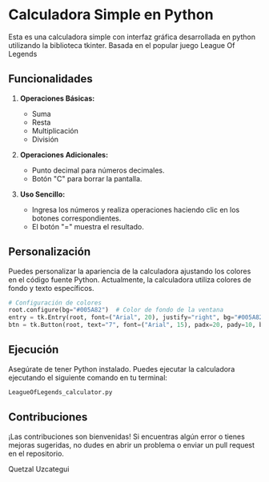 # Calculadora Simple en Python

Esta es una calculadora simple con interfaz gráfica desarrollada en python utilizando la biblioteca tkinter.
Basada en el popular juego League Of Legends

## Funcionalidades

1. **Operaciones Básicas:**
   - Suma
   - Resta
   - Multiplicación
   - División

2. **Operaciones Adicionales:**
   - Punto decimal para números decimales.
   - Botón "C" para borrar la pantalla.

3. **Uso Sencillo:**
   - Ingresa los números y realiza operaciones haciendo clic en los botones correspondientes.
   - El botón "=" muestra el resultado.

## Personalización

Puedes personalizar la apariencia de la calculadora ajustando los colores en el código fuente Python. Actualmente, la calculadora utiliza colores de fondo y texto específicos.

```python
# Configuración de colores
root.configure(bg="#005A82")  # Color de fondo de la ventana
entry = tk.Entry(root, font=("Arial", 20), justify="right", bg="#005A82", fg="#C89B3C")  # Color de fondo y texto del área de entrada
btn = tk.Button(root, text="7", font=("Arial", 15), padx=20, pady=10, bg="#C89B3C", fg="#005A82")  # Color de fondo y texto de los botones
```

## Ejecución
Asegúrate de tener Python instalado. Puedes ejecutar la calculadora ejecutando el siguiente comando en tu terminal:

```python
LeagueOfLegends_calculator.py
```

## Contribuciones
¡Las contribuciones son bienvenidas! Si encuentras algún error o tienes mejoras sugeridas, no dudes en abrir un problema o enviar un pull request en el repositorio.

Quetzal Uzcategui